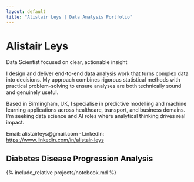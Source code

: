 ```yaml
---
layout: default
title: "Alistair Leys | Data Analysis Portfolio"
---
```


# Alistair Leys

<p class="tagline">Data Scientist focused on clear, actionable insight</p>

I design and deliver end-to-end data analysis work that turns complex data into decisions. My approach combines rigorous statistical methods with practical problem-solving to ensure analyses are both technically sound and genuinely useful.

Based in Birmingham, UK, I specialise in predictive modelling and machine learning applications across healthcare, transport, and business domains. I'm seeking data science and AI roles where analytical thinking drives real impact.

<div class="contact-info">
Email: alistairleys@gmail.com  ·  LinkedIn: <a href="https://www.linkedin.com/in/alistair-leys">https://www.linkedin.com/in/alistair-leys</a>
</div>

## Diabetes Disease Progression Analysis

{% include_relative projects/notebook.md %}
